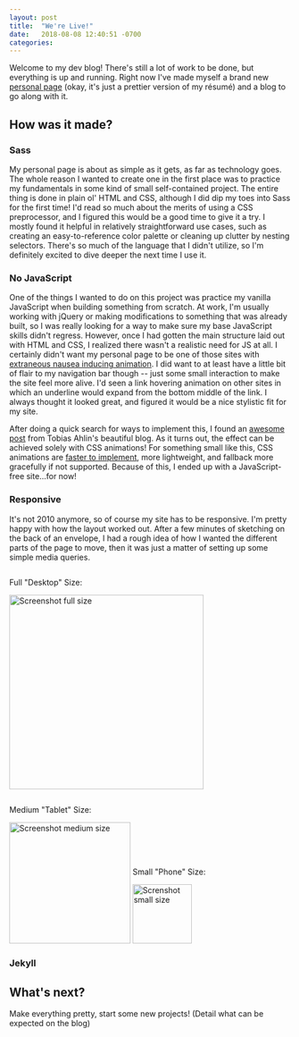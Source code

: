 ```yaml
---
layout: post
title:  "We're Live!"
date:   2018-08-08 12:40:51 -0700
categories: 
---
```


Welcome to my dev blog! There's still a lot of work to be done, but everything is up and running. Right now I've made myself a brand new [personal page](https://jcng.github.io/) (okay, it's just a prettier version of my r&eacute;sum&eacute;) and a blog to go along with it.

## How was it made?

### Sass
My personal page is about as simple as it gets, as far as technology goes. The whole reason I wanted to create one in the first place was to practice my fundamentals in some kind of small self-contained project. The entire thing is done in plain ol' HTML and CSS, although I did dip my toes into Sass for the first time! I'd read so much about the merits of using a CSS preprocessor, and I figured this would be a good time to give it a try. I mostly found it helpful in relatively straightforward use cases, such as creating an easy-to-reference color palette or cleaning up clutter by nesting selectors. There's so much of the language that I didn't utilize, so I'm definitely excited to dive deeper the next time I use it.

### No JavaScript
One of the things I wanted to do on this project was practice my vanilla JavaScript when building something from scratch. At work, I'm usually working with jQuery or making modifications to something that was already built, so I was really looking for a way to make sure my base JavaScript skills didn't regress. However, once I had gotten the main structure laid out with HTML and CSS, I realized there wasn't a realistic need for JS at all. I certainly didn't want my personal page to be one of those sites with [extraneous nausea inducing animation](https://alistapart.com/article/designing-safer-web-animation-for-motion-sensitivity). I did want to at least have a little bit of flair to my navigation bar though -- just some small interaction to make the site feel more alive. I'd seen a link hovering animation on other sites in which an underline would expand from the bottom middle of the link. I always thought it looked great, and figured it would be a nice stylistic fit for my site.

After doing a quick search for ways to implement this, I found an [awesome post](http://tobiasahlin.com/blog/css-trick-animating-link-underlines/) from Tobias Ahlin's beautiful blog. As it turns out, the effect can be achieved solely with CSS animations! For something small like this, CSS animations are [faster to implement](https://developers.google.com/web/fundamentals/design-and-ux/animations/css-vs-javascript), more lightweight, and fallback more gracefully if not supported. Because of this, I ended up with a JavaScript-free site...for now!

### Responsive
It's not 2010 anymore, so of course my site has to be responsive. I'm pretty happy with how the layout worked out. After a few minutes of sketching on the back of an envelope, I had a rough idea of how I wanted the different parts of the page to move, then it was just a matter of setting up some simple media queries.

<div style="display: inline-block;">
  <p>Full "Desktop" Size:</p>

  <a href="/blog/images/screenshots/personal-large.png" target="_blank"><img class="postImg" src="/blog/images/screenshots/personal-large.png" alt="Screenshot full size" style="width: 348px;"></a>
</div>

<div style="display: inline-block;">
  <p>Medium "Tablet" Size:</p>

  <img class="postImg" src="/blog/images/screenshots/personal-medium.png" alt="Screenshot medium size" style="width: 217px;">
</div>

<div style="display: inline-block;">
  <p>Small "Phone" Size:</p>

  <img class="postImg" src="/blog/images/screenshots/personal-small.png" alt="Screnshot small size" style="width: 106px;">
</div>

### Jekyll

## What's next?

Make everything pretty, start some new projects! (Detail what can be expected on the blog)